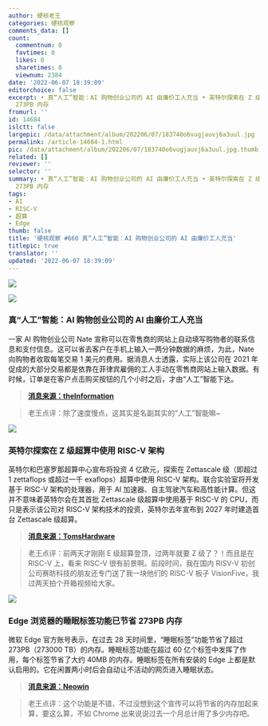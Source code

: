 ```yaml
---
author: 硬核老王
categories: 硬核观察
comments_data: []
count:
  commentnum: 0
  favtimes: 0
  likes: 0
  sharetimes: 0
  viewnum: 2384
date: '2022-06-07 18:39:09'
editorchoice: false
excerpt: • 真“人工”智能：AI 购物创业公司的 AI 由廉价工人充当 • 英特尔探索在 Z 级超算中使用 RISC-V 架构 • Edge 浏览器的睡眠标签功能已节省
  273PB 内存
fromurl: ''
id: 14684
islctt: false
largepic: /data/attachment/album/202206/07/183740o6vugjauvj6a3uul.jpg
permalink: /article-14684-1.html
pic: /data/attachment/album/202206/07/183740o6vugjauvj6a3uul.jpg.thumb.jpg
related: []
reviewer: ''
selector: ''
summary: • 真“人工”智能：AI 购物创业公司的 AI 由廉价工人充当 • 英特尔探索在 Z 级超算中使用 RISC-V 架构 • Edge 浏览器的睡眠标签功能已节省
  273PB 内存
tags:
- AI
- RISC-V
- 超算
- Edge
thumb: false
title: '硬核观察 #660 真“人工”智能：AI 购物创业公司的 AI 由廉价工人充当'
titlepic: true
translator: ''
updated: '2022-06-07 18:39:09'
---
```


![](/data/attachment/album/202206/07/183740o6vugjauvj6a3uul.jpg)


![](/data/attachment/album/202206/07/183754k2c63ph3de33lkpz.jpg)


### 真“人工”智能：AI 购物创业公司的 AI 由廉价工人充当


一家 AI 购物创业公司 Nate 宣称可以在零售商的网站上自动填写购物者的联系信息和支付信息。这可以省去客户在手机上输入一两分钟数据的麻烦，为此，Nate 向购物者收取每笔交易 1 美元的费用。据消息人士透露，实际上该公司在 2021 年促成的大部分交易都是依靠在菲律宾雇佣的工人手动在零售商网站上输入数据。有时候，订单是在客户点击购买按钮的几个小时之后，才由“人工”智能下达。



> 
> **[消息来源：theInformation](https://www.theinformation.com/articles/shaky-tech-and-cash-burning-giveaways-ai-shopping-startup-shows-excesses-of-funding-boom)**
> 
> 
> 



> 
> 老王点评：除了速度慢点，这其实是名副其实的“人工”智能嘛~
> 
> 
> 


![](/data/attachment/album/202206/07/183806s77nzqo7mikl78m7.jpg)


### 英特尔探索在 Z 级超算中使用 RISC-V 架构


英特尔和巴塞罗那超算中心宣布将投资 4 亿欧元，探索在 Zettascale 级（即超过 1 zettaflops 或超过一千 exaflops）超算中使用 RISC-V 架构。联合实验室将开发基于 RISC-V 架构的处理器，用于 AI 加速器、自主驾驶汽车和高性能计算。但这并不意味着英特尔会在其首批 Zettascale 级超算中使用基于 RISC-V 的 CPU，而只是表示该公司对 RISC-V 架构技术的投资，英特尔去年宣布到 2027 年时建造首台 Zettascale 级超算。



> 
> **[消息来源：TomsHardware](https://www.tomshardware.com/news/intel-to-explore-risc-v-isa-for-zettascale-supercomputers)**
> 
> 
> 



> 
> 老王点评：前两天才刚刚 E 级超算登顶，过两年就要 Z 级了？！而且是在 RISC-V 上，看来 RISC-V 很有前景啊。前段时间，我在国内 RISV-V 初创公司赛昉科技的朋友还专门送了我一块他们的 RISC-V 板子 VisionFive，我过两天拍个开箱视频给大家。
> 
> 
> 


![](/data/attachment/album/202206/07/183824f1rnrnnppu6rn6h5.jpg)


### Edge 浏览器的睡眠标签功能已节省 273PB 内存


微软 Edge 官方账号表示，在过去 28 天时间里，“睡眠标签”功能节省了超过 273PB（273000 TB）的内存。睡眠标签功能在超过 60 亿个标签中发挥了作用，每个标签节省了大约 40MB 的内存。睡眠标签在所有安装的 Edge 上都是默认启用的。它在闲置两小时后会自动让不活动的网页进入睡眠状态。



> 
> **[消息来源：Neowin](https://www.neowin.net/news/microsoft-says-sleeping-tabs-in-edge-saved-more-than-273-petabytes-of-ram-in-28-days/)**
> 
> 
> 



> 
> 老王点评：这个功能是不错，不过没想到这个宣传可以将节省的内存加起来算，要这么算，不如 Chrome 出来说说过去一个月总计用了多少内存吧。
> 
> 
>